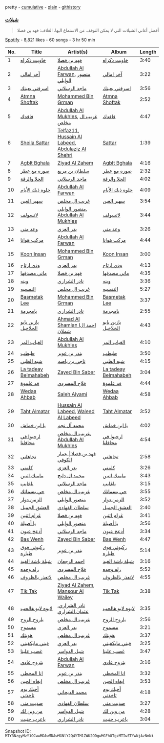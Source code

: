 pretty - [cumulative](/playlists/cumulative/37i9dQZF1DWTZ8jTY8g4MU.md) - [plain](/playlists/plain/37i9dQZF1DWTZ8jTY8g4MU) - [githistory](https://github.githistory.xyz/mackorone/spotify-playlist-archive/blob/main/playlists/plain/37i9dQZF1DWTZ8jTY8g4MU)

### [ شيلات](https://open.spotify.com/playlist/37i9dQZF1DWTZ8jTY8g4MU)

> أفضل أغاني الشيلات التي لا يمكن التوقف عن الاستماع اليها\. الغلاف: فهد بن فصلا

[Spotify](https://open.spotify.com/user/spotify) - 8,821 likes - 60 songs - 3 hr 50 min

| No. | Title | Artist(s) | Album | Length |
|---|---|---|---|---|
| 1 | [خاويت ذكراه](https://open.spotify.com/track/73xOibl20hlunR0U0oYBA0) | [فهد بن فصلا](https://open.spotify.com/artist/7DSLsFX6LgWuz3bJbPNfWg) | [خاويت ذكراه](https://open.spotify.com/album/64jWjJ9jxpM4spXX9QDqaf) | 3:40 |
| 2 | [آخر امالي](https://open.spotify.com/track/4VUMevwK5WhDrEjxH7okJL) | [Abdullah Al Farwan](https://open.spotify.com/artist/7zjX652bWyemXyFFVhBnch), [منصور الوايلي](https://open.spotify.com/artist/6wgdTtjcI9FJnFJuJz70C4) | [آخر امالي](https://open.spotify.com/album/61PakJUPIbdvuMBPk8ZcOY) | 3:22 |
| 3 | [اسرقني بعينك](https://open.spotify.com/track/2btTUVu43lXrCQzHLGbg6S) | [ماجد الرسلاني](https://open.spotify.com/artist/1TrcFvtMbJqhog5XVABHlm) | [اسرقني بعينك](https://open.spotify.com/album/6KTTNe2nEBWO8dQjHk1HGA) | 3:56 |
| 4 | [Atmna Shoftak](https://open.spotify.com/track/5XARFcDeJmdjBTZXGDmUNJ) | [Mohammed Bin Grman](https://open.spotify.com/artist/5uFWoNmwcCxpZSq3RToSGr) | [Atmna Shoftak](https://open.spotify.com/album/1zu44llZrXAdX0XQgTDSxF) | 2:52 |
| 5 | [فاقدك](https://open.spotify.com/track/0xA6b2OppmTqMjojgf6Ipb) | [Abdullah Al Mukhles](https://open.spotify.com/artist/6SdRVw4NGUDFrTbWHXaUbH), [غريب ال مخلص](https://open.spotify.com/artist/4uiWNcw39r8x9YG4WtoQep) | [فاقدك](https://open.spotify.com/album/6MIsUhrJIZpJ0JqEIJEMtz) | 4:47 |
| 6 | [Sheila Sattar](https://open.spotify.com/track/3WIAH5gwrFhd4tJz0oyEZ9) | [Telfaz11](https://open.spotify.com/artist/5PVYhzRlwWI7OWgPBDDQkh), [Hussain Al Labeed](https://open.spotify.com/artist/57RLY6gST8c5vCtPygoHuy), [Abdulaziz Al Shehri](https://open.spotify.com/artist/6XbUXannvTDg5AzUWsal0t) | [Sattar](https://open.spotify.com/album/5zTkn4lFoPfW09RREtNxmr) | 1:39 |
| 7 | [Agblt Bghala](https://open.spotify.com/track/3HISZkVKGdicqfeytw8WRL) | [Ziyad Al Zahem](https://open.spotify.com/artist/6X48LcVZiaJrHUdyhikE08) | [Agblt Bghala](https://open.spotify.com/album/6ovX8eybx62I2LQe9Va6Jh) | 4:16 |
| 8 | [صوره مع عطر](https://open.spotify.com/track/1XF1YnaPNTuR4pmi66qBhm) | [سلطان بن مريع](https://open.spotify.com/artist/5fdMXGDe0P3wV5TbCowG5g) | [صوره مع عطر](https://open.spotify.com/album/2Cd7G567Nt0gLbAtppLUmf) | 2:32 |
| 9 | [الحلا والرقة](https://open.spotify.com/track/2I0JqlIwvI8AtR3M3v0oGe) | [ماجد الرسلاني](https://open.spotify.com/artist/1TrcFvtMbJqhog5XVABHlm) | [الحلا والرقة](https://open.spotify.com/album/1g5O0y3SyVcyQ5EyVjErTq) | 4:02 |
| 10 | [حلوه ذيك الأيام](https://open.spotify.com/track/7G9FvCGsh9sLMyKwcNudid) | [Abdullah Al Farwan](https://open.spotify.com/artist/7zjX652bWyemXyFFVhBnch) | [حلوه ذيك الأيام](https://open.spotify.com/album/0Lc1i8HzW08AGNG6Oy5l3R) | 4:09 |
| 11 | [سهير العين](https://open.spotify.com/track/2zZf1Wm2ywhK3g72JrnXT3) | [غريب ال مخلص](https://open.spotify.com/artist/4uiWNcw39r8x9YG4WtoQep) | [سهير العين](https://open.spotify.com/album/52shbS4MEusvwpe4paLGC9) | 3:54 |
| 12 | [لاتسولف](https://open.spotify.com/track/2uV7vMIRLxYleQpkHLBxIf) | [منصور الوايلي](https://open.spotify.com/artist/6wgdTtjcI9FJnFJuJz70C4), [Abdullah Al Mukhles](https://open.spotify.com/artist/6SdRVw4NGUDFrTbWHXaUbH) | [لاتسولف](https://open.spotify.com/album/1Y2q50EkNiy8ptFVujS2pd) | 3:44 |
| 13 | [وعد مني](https://open.spotify.com/track/2869XYduH4Dp3YfUwvroOe) | [بدر العزي](https://open.spotify.com/artist/3JgiCW6Za1Pvg0dnz7xsjy) | [وعد مني](https://open.spotify.com/album/5adznLBvnzA9GgW76kLOpD) | 3:26 |
| 14 | [مركب هوانا](https://open.spotify.com/track/3s8CTencXxfmKex6E5SU2S) | [Abdullah Al Farwan](https://open.spotify.com/artist/7zjX652bWyemXyFFVhBnch) | [مركب هوانا](https://open.spotify.com/album/4ZdqBiuajEZTUzbb6yEezB) | 4:44 |
| 15 | [Koon Insan](https://open.spotify.com/track/2hLkOauE0bNHoIDwJ45dFj) | [Mohammed Bin Grman](https://open.spotify.com/artist/5uFWoNmwcCxpZSq3RToSGr) | [Koon Insan](https://open.spotify.com/album/7E3LtuiAJK99BU9RPPPmUl) | 3:00 |
| 16 | [ودي ارتاح](https://open.spotify.com/track/0yUb1n9E4tp3uf6hd6xvlM) | [بدر العزي](https://open.spotify.com/artist/3JgiCW6Za1Pvg0dnz7xsjy) | [ودي ارتاح](https://open.spotify.com/album/2L824hI35nFE6g47DlImJp) | 4:13 |
| 17 | [ماني مصدقها](https://open.spotify.com/track/0fIKhy4BBJJ5flq3GwySkD) | [فهد بن فصلا](https://open.spotify.com/artist/7DSLsFX6LgWuz3bJbPNfWg) | [ماني مصدقها](https://open.spotify.com/album/5dP4DRjie6bVwsxXyqeQw5) | 4:35 |
| 18 | [وينه](https://open.spotify.com/track/4gYCz0aEcywZ3yY5HStjCn) | [نادر الشراري](https://open.spotify.com/artist/6TO4yttkJH47KzzQEQXTKm) | [وينه](https://open.spotify.com/album/23LvBPe1UpqU3KQUelauno) | 3:36 |
| 19 | [النفسيه](https://open.spotify.com/track/7CWuTxu15rF0Yq41Za2ASy) | [غريب ال مخلص](https://open.spotify.com/artist/4uiWNcw39r8x9YG4WtoQep) | [النفسيه](https://open.spotify.com/album/3zR996pyTSU7eR282jP8lp) | 5:27 |
| 20 | [Basmetak Lee](https://open.spotify.com/track/5Yf4UF6cYLsoG6ePHDC1ec) | [Mohammed Bin Grman](https://open.spotify.com/artist/5uFWoNmwcCxpZSq3RToSGr) | [Basmetak Lee](https://open.spotify.com/album/73clqKMKrQ3WZOBZbqPYOU) | 3:37 |
| 21 | [يامجرمة](https://open.spotify.com/track/1ZsJGnLQ6Dz8IKGdjlwsz6) | [نادر الشراري](https://open.spotify.com/artist/6TO4yttkJH47KzzQEQXTKm) | [يامجرمة](https://open.spotify.com/album/3qGwl0Gu4UGJqjekXuGs6S) | 2:55 |
| 22 | [يازين يابو الخلاخيل](https://open.spotify.com/track/3FvDdjshs2Jn1nEx4OvUnJ) | [Ahmad Al Shamlan Iاحمد ال شملان](https://open.spotify.com/artist/0gx2Hvx3UF3qteLYY3c4YV) | [يازين يابو الخلاخيل](https://open.spotify.com/album/4H9DKcjhgjuCGYxi2AoFQG) | 4:43 |
| 23 | [الغياب المر](https://open.spotify.com/track/6KGZkRIA9deMBQa1ywMShu) | [Abdullah Al Mukhles](https://open.spotify.com/artist/6SdRVw4NGUDFrTbWHXaUbH) | [الغياب المر](https://open.spotify.com/album/6u5cIVtWaay6QsamJuBfYt) | 4:10 |
| 24 | [طبطب](https://open.spotify.com/track/34iXouLD9DE3bBa2pmInEF) | [بندر بن عوير](https://open.spotify.com/artist/3AEPOScEpyXGfeHa3scvkm) | [طبطب](https://open.spotify.com/album/46Eugjxm41rG3MfPB0c5VC) | 3:50 |
| 25 | [شبه الظبي](https://open.spotify.com/track/5ualLmOR4a5jJJnnITLtYc) | [ناجي بن باصم](https://open.spotify.com/artist/3QoDkgQ6jQvy610IiOqPiR) | [شبه الظبي](https://open.spotify.com/album/35nYR6qG6EiBqtSaB9vrDa) | 4:15 |
| 26 | [La tadeay Belmahabeh](https://open.spotify.com/track/6LTjugDnOwFFlLy8mfCWJN) | [Zayed Bin Saber](https://open.spotify.com/artist/0TNuRg9zAJbDy4chgGD4Cs) | [La tadeay Belmahabeh](https://open.spotify.com/album/3KABKr2xB3xOR6UlTtip5L) | 3:04 |
| 27 | [قد علموة](https://open.spotify.com/track/32erzTQUUgGoCsqnpp0Wd8) | [فلاح المسردي](https://open.spotify.com/artist/21Thm4pTSbEQCsFEbausED) | [قد علموة](https://open.spotify.com/album/5FOH3Ti6fCHQHaVMWMlueJ) | 4:44 |
| 28 | [Wedaa Ahbab](https://open.spotify.com/track/621bdki1XqcmcrfM2qtsGv) | [Saleh Alyami](https://open.spotify.com/artist/0EHQN1RzPBV4c1iPv8m5ln) | [Wedaa Ahbab](https://open.spotify.com/album/4dwxIqFq6qtyj8757DkLaG) | 4:58 |
| 29 | [Taht Almatar](https://open.spotify.com/track/6BrH7iaWBkHlmuKfTulkC1) | [Hussain Al Labeed](https://open.spotify.com/artist/57RLY6gST8c5vCtPygoHuy), [Waleed Al Labeed](https://open.spotify.com/artist/54WeFgRgJGUZIWEYmcyUMf) | [Taht Almatar](https://open.spotify.com/album/4tcggWhIWquh4TLAk1IOnT) | 3:52 |
| 30 | [‎يا ابن خماش](https://open.spotify.com/track/5poJi9KfMINtm0sZ06nSoD) | [محمد آل نجم](https://open.spotify.com/artist/6XFaew6NT18YAjTawaYaTI) | [‎يا ابن خماش](https://open.spotify.com/album/74qnorGX715jcLNRMmMSds) | 4:02 |
| 31 | [ارحبوا في محافلنا](https://open.spotify.com/track/2a1pjwjBwXjRKtbcxB43t0) | [غريب ال مخلص](https://open.spotify.com/artist/4uiWNcw39r8x9YG4WtoQep), [Abdullah Al Mukhles](https://open.spotify.com/artist/6SdRVw4NGUDFrTbWHXaUbH) | [ارحبوا في محافلنا](https://open.spotify.com/album/1aWnu4kphrgnc6VCmk9Mqc) | 4:54 |
| 32 | [تجاهلني](https://open.spotify.com/track/6KGGBeH3rOopzg40XZ6Ser) | [فهد بن فصلا \| عمار الكوفي](https://open.spotify.com/artist/3kOlunmQrCQNixsuyALR7q) | [تجاهلني](https://open.spotify.com/album/3JD3t04qrQnYYq7mwoSS1F) | 2:58 |
| 33 | [كلمني](https://open.spotify.com/track/4SWldutKma2NvU850zeEkd) | [بدر العزي](https://open.spotify.com/artist/3JgiCW6Za1Pvg0dnz7xsjy) | [كلمني](https://open.spotify.com/album/04aRoZxBPhR6aYvTkC7f6F) | 3:26 |
| 34 | [مامنك اثنين](https://open.spotify.com/track/35EGTBHsIEIfGhxLyAriZy) | [محمد ال دلبج](https://open.spotify.com/artist/5XG8NKC339RvmX5uMkrwT6) | [مامنك اثنين](https://open.spotify.com/album/0IhhAgrgoiOeSHDJwokJzZ) | 3:43 |
| 35 | [ياغايب](https://open.spotify.com/track/0H66amn66zZeVCCXjUTdMS) | [ماجد الرسلاني](https://open.spotify.com/artist/1TrcFvtMbJqhog5XVABHlm) | [ياغايب](https://open.spotify.com/album/48GgeOcOFdhU2bVLLfqyzn) | 3:15 |
| 36 | [حي بسماتك](https://open.spotify.com/track/28jNmt1G200EdfkK2Utn27) | [غريب ال مخلص](https://open.spotify.com/artist/4uiWNcw39r8x9YG4WtoQep) | [حي بسماتك](https://open.spotify.com/album/7bUt6Wh4zVL1aKbRox63Pp) | 3:55 |
| 37 | [الزمن دوار](https://open.spotify.com/track/1CTX0NAUvAZN3X2rUhoqfR) | [منصور الوايلي](https://open.spotify.com/artist/6wgdTtjcI9FJnFJuJz70C4) | [الزمن دوار](https://open.spotify.com/album/2PF6wJILCDKZ8mAHci19Eu) | 3:52 |
| 38 | [العشق الجميل](https://open.spotify.com/track/1E6NxvgjVll87cMrMZPZhq) | [سلطان الفهادي](https://open.spotify.com/artist/2O4xS58wSf51BKELtixdQu) | [العشق الجميل](https://open.spotify.com/album/6hRg311Va2xhZ5PUOiHajd) | 2:40 |
| 39 | [غرام اثنين](https://open.spotify.com/track/2njDH5SC3ETAiGb484I9BR) | [فهد بن فصلا](https://open.spotify.com/artist/7DSLsFX6LgWuz3bJbPNfWg) | [غرام اثنين](https://open.spotify.com/album/05Ypu2Ubz44KiU1FOYfTcV) | 3:41 |
| 40 | [يا أصيلة](https://open.spotify.com/track/4HqBacXw1IKtaL9eQNhJ12) | [منصور الوايلي](https://open.spotify.com/artist/6wgdTtjcI9FJnFJuJz70C4) | [يا أصيلة](https://open.spotify.com/album/5uBPZ8QDsSL3xaZ6F9Pbws) | 3:56 |
| 41 | [أدعج عيون](https://open.spotify.com/track/3L0rLqS7wCn0qi7D5kgEQ0) | [ماجد الرسلاني](https://open.spotify.com/artist/1TrcFvtMbJqhog5XVABHlm) | [أدعج عيون](https://open.spotify.com/album/5cOcNb7qAXUcskBBe2tk6i) | 3:34 |
| 42 | [Bas Wenh](https://open.spotify.com/track/50b8yDKb6RDZtaxMYN3PUe) | [Zayed Bin Saber](https://open.spotify.com/artist/0TNuRg9zAJbDy4chgGD4Cs) | [Bas Wenh](https://open.spotify.com/album/4esCyXD8PmyQ2ctfE0asUA) | 4:47 |
| 43 | [ركبوني فوق طياره](https://open.spotify.com/track/4DLRpoNORbVCoJDyHAAkQN) | [بندر بن عوير](https://open.spotify.com/artist/3AEPOScEpyXGfeHa3scvkm) | [ركبوني فوق طياره](https://open.spotify.com/album/4z82K4NZ8c5UcZQ2Y3Izyv) | 5:14 |
| 44 | [شيلة باشة الغيد](https://open.spotify.com/track/1cpFmgqr8gAX0XDhju3fem) | [احمد الرجعان](https://open.spotify.com/artist/0xGGbhWB0r6qFy00mvn2VS) | [شيلة باشة الغيد](https://open.spotify.com/album/65SWMjnQNZACKRFZIrbnpd) | 3:16 |
| 45 | [زله وحده](https://open.spotify.com/track/7sjZX9RQ3zY1C925ro4p9H) | [فلاح المسردي](https://open.spotify.com/artist/21Thm4pTSbEQCsFEbausED) | [زله وحده](https://open.spotify.com/album/59TT0Uwjy06Ai5rFXBo7Ll) | 5:52 |
| 46 | [لاتعذر بالظروف](https://open.spotify.com/track/6Zl2iYbn19E3fUBTOINUWO) | [غريب ال مخلص](https://open.spotify.com/artist/4uiWNcw39r8x9YG4WtoQep) | [لاتعذر بالظروف](https://open.spotify.com/album/4hUyuPy4VPjYpVcrwjjmri) | 4:55 |
| 47 | [Tik Tak](https://open.spotify.com/track/37Dij6t00vGWiebXZBqCtB) | [Ziyad Al Zahem](https://open.spotify.com/artist/6X48LcVZiaJrHUdyhikE08), [Mansour Al Wailey](https://open.spotify.com/artist/0Qij0wHzhhvpitpc9KzX6U) | [Tik Tak](https://open.spotify.com/album/57xSDIcbzJUCalSL79eOzX) | 3:38 |
| 48 | [لابوه لابو هالحب](https://open.spotify.com/track/5XebGkoQ956PgZOX2YQB2v) | [نادر الشراري](https://open.spotify.com/artist/6TO4yttkJH47KzzQEQXTKm), [عثمان الشراري](https://open.spotify.com/artist/0YsNrTZe7uAUGwdPmLPNgT) | [لابوه لابو هالحب](https://open.spotify.com/album/61wffZ8ddJ6YQdY7os9PWp) | 3:35 |
| 49 | [ياروح الروح](https://open.spotify.com/track/2mdLayaVobaBpMFbbecPXC) | [غريب ال مخلص](https://open.spotify.com/artist/4uiWNcw39r8x9YG4WtoQep) | [ياروح الروح](https://open.spotify.com/album/5dTsNHlqR9RWphiGRawNgY) | 2:56 |
| 50 | [مسموح](https://open.spotify.com/track/47vhMaoRykFM1C4HspBXG0) | [بدر العزي](https://open.spotify.com/artist/3JgiCW6Za1Pvg0dnz7xsjy) | [مسموح](https://open.spotify.com/album/2sE39ge2pRfWG4UGdaqd0Q) | 3:21 |
| 51 | [هويتك](https://open.spotify.com/track/2wCwMq1udMs7TbMpFg13D2) | [غريب ال مخلص](https://open.spotify.com/artist/4uiWNcw39r8x9YG4WtoQep) | [هويتك](https://open.spotify.com/album/2OX0k9xbA3TaBCL5NWl3mN) | 3:37 |
| 52 | [فيني مايكفيني](https://open.spotify.com/track/5np7Iyt9i8EDmKSpSVJR58) | [بدر العزي](https://open.spotify.com/artist/3JgiCW6Za1Pvg0dnz7xsjy) | [فيني مايكفيني](https://open.spotify.com/album/3x0qCf5FPJ96XQS1X4xUvt) | 3:25 |
| 53 | [غصب علينا](https://open.spotify.com/track/6yNbgI21IGouhgPQ5UkrA3) | [شبل الدواسر](https://open.spotify.com/artist/2Nr9HFrird38vSsf663IR3) | [غصب علينا](https://open.spotify.com/album/6yw58FnheKdVDaPYsvyTJd) | 3:47 |
| 54 | [بتروح عادي](https://open.spotify.com/track/5EV02yzvrRIECmP67v53Do) | [Abdullah Al Farwan](https://open.spotify.com/artist/7zjX652bWyemXyFFVhBnch) | [بتروح عادي](https://open.spotify.com/album/4RPceVZW72FOh9mo7oXLPB) | 3:16 |
| 55 | [انا المخطي](https://open.spotify.com/track/3JzpfzTYzuu8ht2l62fhr1) | [بندر بن عوير](https://open.spotify.com/artist/3AEPOScEpyXGfeHa3scvkm) | [انا المخطي](https://open.spotify.com/album/0iy88of5hWokaz8lg6UfBW) | 3:32 |
| 56 | [ابغاه الحين](https://open.spotify.com/track/5PU7FkNMWhVfBWrY2PCKRw) | [غريب ال مخلص](https://open.spotify.com/artist/4uiWNcw39r8x9YG4WtoQep) | [ابغاه الحين](https://open.spotify.com/album/3pccDVrduMom4y99HiIJEL) | 3:53 |
| 57 | [أحبك يوم تاخذني](https://open.spotify.com/track/4eLMkrYnqxRGmNSchxoGy6) | [محمد الديحاني](https://open.spotify.com/artist/4omgo2tmAfhkk3hizsuHzb) | [أحبك يوم تاخذني](https://open.spotify.com/album/2wd6hOMXwP04aZU1cb9GCy) | 4:18 |
| 58 | [صديت مني](https://open.spotify.com/track/2QBbWw5fFAElRWyqnZ07Wj) | [سلطان الفهادي](https://open.spotify.com/artist/2O4xS58wSf51BKELtixdQu) | [صديت مني](https://open.spotify.com/album/0gyBt500cAV6CeFbbtfWa3) | 3:27 |
| 59 | [من وين لك](https://open.spotify.com/track/3pmg5RPTBFLPHFE3LIAouB) | [شبل الدواسر](https://open.spotify.com/artist/2Nr9HFrird38vSsf663IR3) | [من وين لك](https://open.spotify.com/album/6jTqc67zbsEmDuaGNjFmJ1) | 4:28 |
| 60 | [ياعرب حنيت](https://open.spotify.com/track/1szjUAlwmyS5cCrz7yaoCf) | [نادر الشراري](https://open.spotify.com/artist/6TO4yttkJH47KzzQEQXTKm) | [ياعرب حنيت](https://open.spotify.com/album/4IcitKb3SkUlfaqGKEvO70) | 3:04 |

Snapshot ID: `MTY3NzgyMzY1OCwwMDAwMDAwMGNlY2Q4YTM1ZWU2ODgwMGFhOTgzMTIwZTYwNjAzNmNi`

